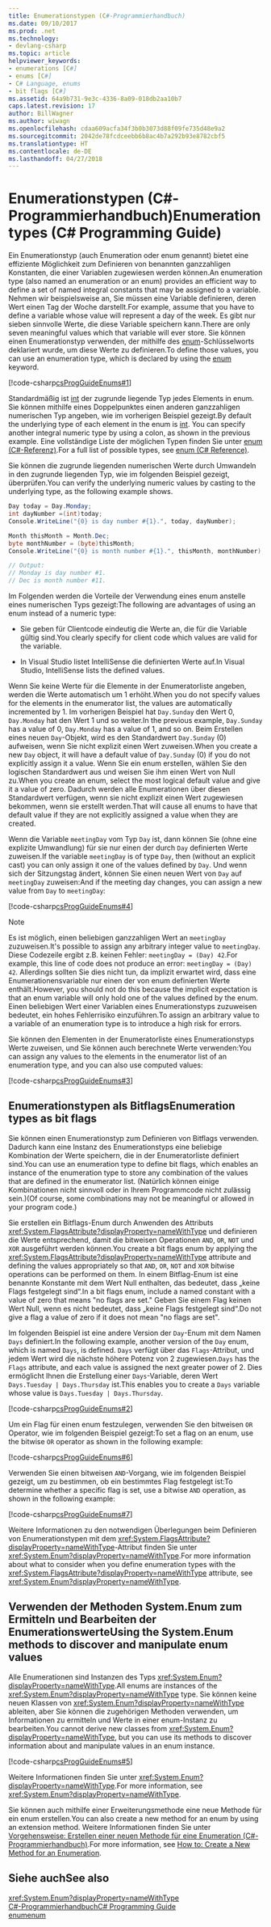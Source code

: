 ```yaml
---
title: Enumerationstypen (C#-Programmierhandbuch)
ms.date: 09/10/2017
ms.prod: .net
ms.technology:
- devlang-csharp
ms.topic: article
helpviewer_keywords:
- enumerations [C#]
- enums [C#]
- C# Language, enums
- bit flags [C#]
ms.assetid: 64a9b731-9e3c-4336-8a09-018db2aa10b7
caps.latest.revision: 17
author: BillWagner
ms.author: wiwagn
ms.openlocfilehash: cdaa609acfa34f3b0b3073d88f09fe735d48e9a2
ms.sourcegitcommit: 2042de78fcdceebb6b8ac4b7a292b93e8782cbf5
ms.translationtype: HT
ms.contentlocale: de-DE
ms.lasthandoff: 04/27/2018
---
```

# <a name="enumeration-types-c-programming-guide"></a><span data-ttu-id="99636-102">Enumerationstypen (C#-Programmierhandbuch)</span><span class="sxs-lookup"><span data-stu-id="99636-102">Enumeration types (C# Programming Guide)</span></span>

<span data-ttu-id="99636-103">Ein Enumerationstyp (auch Enumeration oder enum genannt) bietet eine effiziente Möglichkeit zum Definieren von benannten ganzzahligen Konstanten, die einer Variablen zugewiesen werden können.</span><span class="sxs-lookup"><span data-stu-id="99636-103">An enumeration type (also named an enumeration or an enum) provides an efficient way to define a set of named integral constants that may be assigned to a variable.</span></span> <span data-ttu-id="99636-104">Nehmen wir beispielsweise an, Sie müssen eine Variable definieren, deren Wert einen Tag der Woche darstellt.</span><span class="sxs-lookup"><span data-stu-id="99636-104">For example, assume that you have to define a variable whose value will represent a day of the week.</span></span> <span data-ttu-id="99636-105">Es gibt nur sieben sinnvolle Werte, die diese Variable speichern kann.</span><span class="sxs-lookup"><span data-stu-id="99636-105">There are only seven meaningful values which that variable will ever store.</span></span> <span data-ttu-id="99636-106">Sie können einen Enumerationstyp verwenden, der mithilfe des [enum](../../csharp/language-reference/keywords/enum.md)-Schlüsselworts deklariert wurde, um diese Werte zu definieren.</span><span class="sxs-lookup"><span data-stu-id="99636-106">To define those values, you can use an enumeration type, which is declared by using the [enum](../../csharp/language-reference/keywords/enum.md) keyword.</span></span>

[!code-csharp[csProgGuideEnums#1](../../../samples/snippets/csharp/VS_Snippets_VBCSharp/csProgGuideEnums/CS/Enums.cs#1)]

<span data-ttu-id="99636-107">Standardmäßig ist [int](../../csharp/language-reference/keywords/int.md) der zugrunde liegende Typ jedes Elements in enum. Sie können mithilfe eines Doppelpunktes einen anderen ganzzahligen numerischen Typ angeben, wie im vorherigen Beispiel gezeigt.</span><span class="sxs-lookup"><span data-stu-id="99636-107">By default the underlying type of each element in the enum is [int](../../csharp/language-reference/keywords/int.md). You can specify another integral numeric type by using a colon, as shown in the previous example.</span></span> <span data-ttu-id="99636-108">Eine vollständige Liste der möglichen Typen finden Sie unter [enum (C#-Referenz)](../../csharp/language-reference/keywords/enum.md).</span><span class="sxs-lookup"><span data-stu-id="99636-108">For a full list of possible types, see [enum (C# Reference)](../../csharp/language-reference/keywords/enum.md).</span></span>

<span data-ttu-id="99636-109">Sie können die zugrunde liegenden numerischen Werte durch Umwandeln in den zugrunde liegenden Typ, wie im folgenden Beispiel gezeigt, überprüfen.</span><span class="sxs-lookup"><span data-stu-id="99636-109">You can verify the underlying numeric values by casting  to the underlying type, as the following example shows.</span></span>

```csharp
Day today = Day.Monday;
int dayNumber =(int)today;
Console.WriteLine("{0} is day number #{1}.", today, dayNumber);

Month thisMonth = Month.Dec;
byte monthNumber = (byte)thisMonth;
Console.WriteLine("{0} is month number #{1}.", thisMonth, monthNumber);

// Output:
// Monday is day number #1.
// Dec is month number #11.
```

<span data-ttu-id="99636-110">Im Folgenden werden die Vorteile der Verwendung eines enum anstelle eines numerischen Typs gezeigt:</span><span class="sxs-lookup"><span data-stu-id="99636-110">The following are advantages of using an enum instead of a numeric type:</span></span>

- <span data-ttu-id="99636-111">Sie geben für Clientcode eindeutig die Werte an, die für die Variable gültig sind.</span><span class="sxs-lookup"><span data-stu-id="99636-111">You clearly specify for client code which values are valid for the variable.</span></span>

- <span data-ttu-id="99636-112">In Visual Studio listet IntelliSense die definierten Werte auf.</span><span class="sxs-lookup"><span data-stu-id="99636-112">In Visual Studio, IntelliSense lists the defined values.</span></span>

<span data-ttu-id="99636-113">Wenn Sie keine Werte für die Elemente in der Enumeratorliste angeben, werden die Werte automatisch um 1 erhöht.</span><span class="sxs-lookup"><span data-stu-id="99636-113">When you do not specify values for the elements in the enumerator list, the values are automatically incremented by 1.</span></span> <span data-ttu-id="99636-114">Im vorherigen Beispiel hat `Day.Sunday` den Wert 0, `Day.Monday` hat den Wert 1 und so weiter.</span><span class="sxs-lookup"><span data-stu-id="99636-114">In the previous example, `Day.Sunday` has a value of 0, `Day.Monday` has a value of 1, and so on.</span></span> <span data-ttu-id="99636-115">Beim Erstellen eines neuen `Day`-Objekt, wird es den Standardwert `Day.Sunday` (0) aufweisen, wenn Sie nicht explizit einen Wert zuweisen.</span><span class="sxs-lookup"><span data-stu-id="99636-115">When you create a new `Day` object, it will have a default value of `Day.Sunday` (0) if you do not explicitly assign it a value.</span></span> <span data-ttu-id="99636-116">Wenn Sie ein enum erstellen, wählen Sie den logischen Standardwert aus und weisen Sie ihm einen Wert von Null zu.</span><span class="sxs-lookup"><span data-stu-id="99636-116">When you create an enum, select the most logical default value and give it a value of zero.</span></span> <span data-ttu-id="99636-117">Dadurch werden alle Enumerationen über diesen Standardwert verfügen, wenn sie nicht explizit einen Wert zugewiesen bekommen, wenn sie erstellt werden.</span><span class="sxs-lookup"><span data-stu-id="99636-117">That will cause all enums to have that default value if they are not explicitly assigned a value when they are created.</span></span>

<span data-ttu-id="99636-118">Wenn die Variable `meetingDay` vom Typ `Day` ist, dann können Sie (ohne eine explizite Umwandlung) für sie nur einen der durch `Day` definierten Werte zuweisen.</span><span class="sxs-lookup"><span data-stu-id="99636-118">If the variable `meetingDay` is of type `Day`, then (without an explicit cast) you can only assign it one of the values defined by `Day`.</span></span> <span data-ttu-id="99636-119">Und wenn sich der Sitzungstag ändert, können Sie einen neuen Wert von `Day` auf `meetingDay` zuweisen:</span><span class="sxs-lookup"><span data-stu-id="99636-119">And if the meeting day changes, you can assign a new value from `Day` to `meetingDay`:</span></span>

[!code-csharp[csProgGuideEnums#4](../../../samples/snippets/csharp/VS_Snippets_VBCSharp/csProgGuideEnums/CS/Enums.cs#4)]

> [!NOTE]
> <span data-ttu-id="99636-120">Es ist möglich, einen beliebigen ganzzahligen Wert an `meetingDay` zuzuweisen.</span><span class="sxs-lookup"><span data-stu-id="99636-120">It's possible to assign any arbitrary integer value to `meetingDay`.</span></span> <span data-ttu-id="99636-121">Diese Codezeile ergibt z.B. keinen Fehler: `meetingDay = (Day) 42`.</span><span class="sxs-lookup"><span data-stu-id="99636-121">For example, this line of code does not produce an error: `meetingDay = (Day) 42`.</span></span> <span data-ttu-id="99636-122">Allerdings sollten Sie dies nicht tun, da implizit erwartet wird, dass eine Enumerationensvariable nur einen der von enum definierten Werte enthält.</span><span class="sxs-lookup"><span data-stu-id="99636-122">However, you should not do this because the implicit expectation is that an enum variable will only hold one of the values defined by the enum.</span></span> <span data-ttu-id="99636-123">Einen beliebigen Wert einer Variablen eines Enumerationstyps zuzuweisen bedeutet, ein hohes Fehlerrisiko einzuführen.</span><span class="sxs-lookup"><span data-stu-id="99636-123">To assign an arbitrary value to a variable of an enumeration type is to introduce a high risk for errors.</span></span>

<span data-ttu-id="99636-124">Sie können den Elementen in der Enumeratorliste eines Enumerationstyps Werte zuweisen, und Sie können auch berechnete Werte verwenden:</span><span class="sxs-lookup"><span data-stu-id="99636-124">You can assign any values to the elements in the enumerator list of an enumeration type, and you can also use computed values:</span></span>

[!code-csharp[csProgGuideEnums#3](../../../samples/snippets/csharp/VS_Snippets_VBCSharp/csProgGuideEnums/CS/Enums.cs#3)]

## <a name="enumeration-types-as-bit-flags"></a><span data-ttu-id="99636-125">Enumerationstypen als Bitflags</span><span class="sxs-lookup"><span data-stu-id="99636-125">Enumeration types as bit flags</span></span>

<span data-ttu-id="99636-126">Sie können einen Enumerationstyp zum Definieren von Bitflags verwenden. Dadurch kann eine Instanz des Enumerationstyps eine beliebige Kombination der Werte speichern, die in der Enumeratorliste definiert sind.</span><span class="sxs-lookup"><span data-stu-id="99636-126">You can use an enumeration type to define bit flags, which enables an instance of the enumeration type to store any combination of the values that are defined in the enumerator list.</span></span> <span data-ttu-id="99636-127">(Natürlich können einige Kombinationen nicht sinnvoll oder in Ihrem Programmcode nicht zulässig sein.)</span><span class="sxs-lookup"><span data-stu-id="99636-127">(Of course, some combinations may not be meaningful or allowed in your program code.)</span></span>

<span data-ttu-id="99636-128">Sie erstellen ein Bitflags-Enum durch Anwenden des Attributs <xref:System.FlagsAttribute?displayProperty=nameWithType> und definieren die Werte entsprechend, damit die bitweisen Operationen `AND`, `OR`, `NOT` und `XOR` ausgeführt werden können.</span><span class="sxs-lookup"><span data-stu-id="99636-128">You create a bit flags enum by applying the <xref:System.FlagsAttribute?displayProperty=nameWithType> attribute and defining the values appropriately so that `AND`, `OR`, `NOT` and `XOR` bitwise operations can be performed on them.</span></span> <span data-ttu-id="99636-129">In einem Bitflag-Enum ist eine benannte Konstante mit dem Wert Null enthalten, das bedeutet, dass „keine Flags festgelegt sind“.</span><span class="sxs-lookup"><span data-stu-id="99636-129">In a bit flags enum, include a named constant with a value of zero that means "no flags are set."</span></span> <span data-ttu-id="99636-130">Geben Sie einem Flag keinen Wert Null, wenn es nicht bedeutet, dass „keine Flags festgelegt sind“.</span><span class="sxs-lookup"><span data-stu-id="99636-130">Do not give a flag a value of zero if it does not mean "no flags are set".</span></span>

<span data-ttu-id="99636-131">Im folgenden Beispiel ist eine andere Version der `Day`-Enum mit dem Namen `Days` definiert.</span><span class="sxs-lookup"><span data-stu-id="99636-131">In the following example, another version of the `Day` enum, which is named `Days`, is defined.</span></span> <span data-ttu-id="99636-132">`Days` verfügt über das `Flags`-Attribut, und jedem Wert wird die nächste höhere Potenz von 2 zugewiesen.</span><span class="sxs-lookup"><span data-stu-id="99636-132">`Days` has the `Flags` attribute, and each value is assigned the next greater power of 2.</span></span> <span data-ttu-id="99636-133">Dies ermöglicht Ihnen die Erstellung einer `Days`-Variable, deren Wert `Days.Tuesday | Days.Thursday` ist.</span><span class="sxs-lookup"><span data-stu-id="99636-133">This enables you to create a `Days` variable whose value is `Days.Tuesday | Days.Thursday`.</span></span>

[!code-csharp[csProgGuideEnums#2](../../../samples/snippets/csharp/VS_Snippets_VBCSharp/csProgGuideEnums/CS/Enums.cs#2)]

<span data-ttu-id="99636-134">Um ein Flag für einen enum festzulegen, verwenden Sie den bitweisen `OR` Operator, wie im folgenden Beispiel gezeigt:</span><span class="sxs-lookup"><span data-stu-id="99636-134">To set a flag on an enum, use the bitwise `OR` operator as shown in the following example:</span></span>

[!code-csharp[csProgGuideEnums#6](../../../samples/snippets/csharp/VS_Snippets_VBCSharp/csProgGuideEnums/CS/Enums.cs#6)]

<span data-ttu-id="99636-135">Verwenden Sie einen bitweisen `AND`-Vorgang, wie im folgenden Beispiel gezeigt, um zu bestimmen, ob ein bestimmtes Flag festgelegt ist:</span><span class="sxs-lookup"><span data-stu-id="99636-135">To determine whether a specific flag is set, use a bitwise `AND` operation, as shown in the following example:</span></span>

[!code-csharp[csProgGuideEnums#7](../../../samples/snippets/csharp/VS_Snippets_VBCSharp/csProgGuideEnums/CS/Enums.cs#7)]

<span data-ttu-id="99636-136">Weitere Informationen zu den notwendigen Überlegungen beim Definieren von Enumerationstypen mit dem <xref:System.FlagsAttribute?displayProperty=nameWithType>-Attribut finden Sie unter <xref:System.Enum?displayProperty=nameWithType>.</span><span class="sxs-lookup"><span data-stu-id="99636-136">For more information about what to consider when you define enumeration types with the <xref:System.FlagsAttribute?displayProperty=nameWithType> attribute, see <xref:System.Enum?displayProperty=nameWithType>.</span></span>

## <a name="using-the-systemenum-methods-to-discover-and-manipulate-enum-values"></a><span data-ttu-id="99636-137">Verwenden der Methoden System.Enum zum Ermitteln und Bearbeiten der Enumerationswerte</span><span class="sxs-lookup"><span data-stu-id="99636-137">Using the System.Enum methods to discover and manipulate enum values</span></span>

<span data-ttu-id="99636-138">Alle Enumerationen sind Instanzen des Typs <xref:System.Enum?displayProperty=nameWithType>.</span><span class="sxs-lookup"><span data-stu-id="99636-138">All enums are instances of the <xref:System.Enum?displayProperty=nameWithType> type.</span></span> <span data-ttu-id="99636-139">Sie können keine neuen Klassen von <xref:System.Enum?displayProperty=nameWithType> ableiten, aber Sie können die zugehörigen Methoden verwenden, um Informationen zu ermitteln und Werte in einer enum-Instanz zu bearbeiten.</span><span class="sxs-lookup"><span data-stu-id="99636-139">You cannot derive new classes from <xref:System.Enum?displayProperty=nameWithType>, but you can use its methods to discover information about and manipulate values in an enum instance.</span></span>

[!code-csharp[csProgGuideEnums#5](../../../samples/snippets/csharp/VS_Snippets_VBCSharp/csProgGuideEnums/CS/Enums.cs#5)]

<span data-ttu-id="99636-140">Weitere Informationen finden Sie unter <xref:System.Enum?displayProperty=nameWithType>.</span><span class="sxs-lookup"><span data-stu-id="99636-140">For more information, see <xref:System.Enum?displayProperty=nameWithType>.</span></span>

<span data-ttu-id="99636-141">Sie können auch mithilfe einer Erweiterungsmethode eine neue Methode für ein enum erstellen.</span><span class="sxs-lookup"><span data-stu-id="99636-141">You can also create a new method for an enum by using an extension method.</span></span> <span data-ttu-id="99636-142">Weitere Informationen finden Sie unter [Vorgehensweise: Erstellen einer neuen Methode für eine Enumeration (C#-Programmierhandbuch)](../../csharp/programming-guide/classes-and-structs/how-to-create-a-new-method-for-an-enumeration.md).</span><span class="sxs-lookup"><span data-stu-id="99636-142">For more information, see [How to: Create a New Method for an Enumeration](../../csharp/programming-guide/classes-and-structs/how-to-create-a-new-method-for-an-enumeration.md).</span></span>

## <a name="see-also"></a><span data-ttu-id="99636-143">Siehe auch</span><span class="sxs-lookup"><span data-stu-id="99636-143">See also</span></span>
 <xref:System.Enum?displayProperty=nameWithType>  
 [<span data-ttu-id="99636-144">C#-Programmierhandbuch</span><span class="sxs-lookup"><span data-stu-id="99636-144">C# Programming Guide</span></span>](../../csharp/programming-guide/index.md)  
 [<span data-ttu-id="99636-145">enum</span><span class="sxs-lookup"><span data-stu-id="99636-145">enum</span></span>](../../csharp/language-reference/keywords/enum.md)
